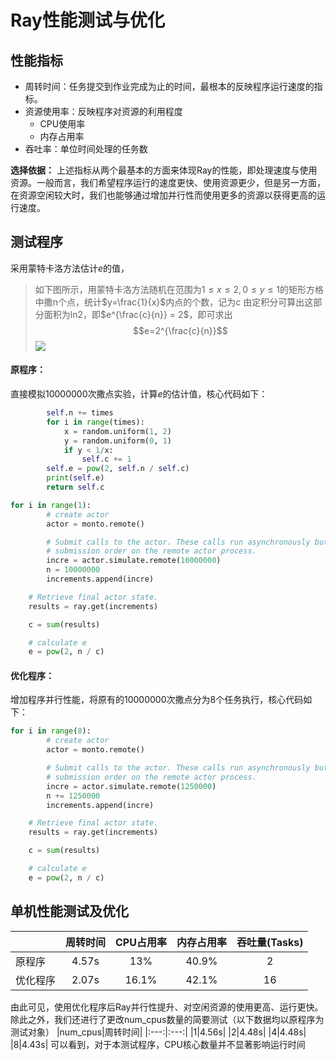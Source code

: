 # Ray性能测试与优化
## 性能指标
- 周转时间：任务提交到作业完成为止的时间，最根本的反映程序运行速度的指标。
- 资源使用率：反映程序对资源的利用程度
    - CPU使用率
    - 内存占用率
- 吞吐率：单位时间处理的任务数

**选择依据：** 上述指标从两个最基本的方面来体现Ray的性能，即处理速度与使用资源。一般而言，我们希望程序运行的速度更快、使用资源更少，但是另一方面，在资源空闲较大时，我们也能够通过增加并行性而使用更多的资源以获得更高的运行速度。

## 测试程序
采用蒙特卡洛方法估计$e$的值，
> 如下图所示，用蒙特卡洛方法随机在范围为$1\le x \le2, 0 \le y \le 1$的矩形方格中撒n个点，统计$y=\frac{1}{x}$内点的个数，记为c
由定积分可算出这部分面积为ln2，即$e^{\frac{c}{n}} = 2$，即可求出$$e=2^{\frac{c}{n}}$$
![](\img\lnx.png)

#### 原程序：
直接模拟10000000次撒点实验，计算$e$的估计值，核心代码如下：
```python
        self.n += times
        for i in range(times):
            x = random.uniform(1, 2)
            y = random.uniform(0, 1)
            if y < 1/x:
                self.c += 1
        self.e = pow(2, self.n / self.c)
        print(self.e)
        return self.c
```

```python
for i in range(1):
        # create actor
        actor = monto.remote()

        # Submit calls to the actor. These calls run asynchronously but in  
        # submission order on the remote actor process.
        incre = actor.simulate.remote(10000000)
        n = 10000000
        increments.append(incre)

    # Retrieve final actor state.
    results = ray.get(increments)

    c = sum(results)

    # calculate e
    e = pow(2, n / c)
```

#### 优化程序：
增加程序并行性能，将原有的10000000次撒点分为8个任务执行，核心代码如下：
```python
for i in range(8):
        # create actor
        actor = monto.remote()

        # Submit calls to the actor. These calls run asynchronously but in  
        # submission order on the remote actor process.
        incre = actor.simulate.remote(1250000)
        n += 1250000
        increments.append(incre)

    # Retrieve final actor state.
    results = ray.get(increments)

    c = sum(results)

    # calculate e
    e = pow(2, n / c)
```

## 单机性能测试及优化
|           | 周转时间  |CPU占用率  | 内存占用率    |吞吐量(Tasks)|
|:---       | :---:     |:----:     |:---:          |:---:|
| 原程序    | 4.57s|13%   |40.9%|2|
| 优化程序  | 2.07s| 16.1%  |42.1%|16|

由此可见，使用优化程序后Ray并行性提升、对空闲资源的使用更高、运行更快。
除此之外，我们还进行了更改num_cpus数量的简要测试（以下数据均以原程序为测试对象）
|num_cpus|周转时间|
|:---:|:---:|
|1|4.56s|
|2|4.48s|
|4|4.48s|
|8|4.43s|
可以看到，对于本测试程序，CPU核心数量并不显著影响运行时间